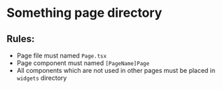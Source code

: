 # Something page directory

## Rules:

- Page file must named `Page.tsx`
- Page component must named `[PageName]Page`
- All components which are not used in other pages must be placed in `widgets` directory
